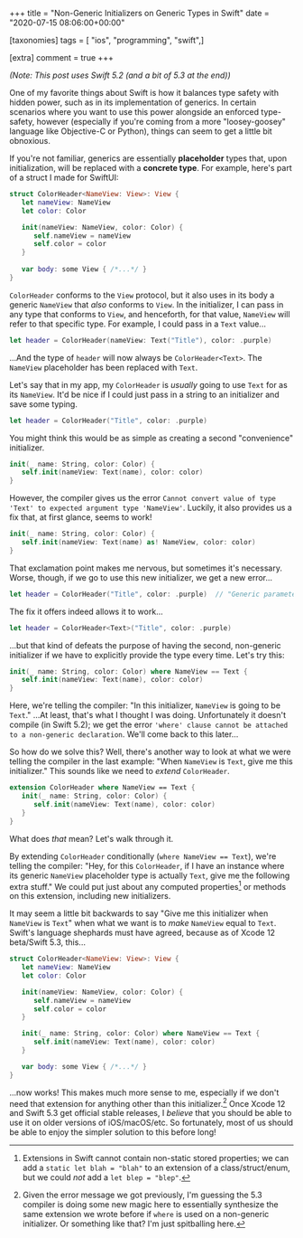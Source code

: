 +++
title = "Non-Generic Initializers on Generic Types in Swift"
date = "2020-07-15 08:06:00+00:00"

[taxonomies]
tags = [ "ios", "programming", "swift",]

[extra]
comment = true
+++

_(Note: This post uses Swift 5.2 (and a bit of 5.3 at the end))_

One of my favorite things about Swift is how it balances type safety with hidden power, such as in its implementation of generics. In certain scenarios where you want to use this power alongside an enforced type-safety, however (especially if you're coming from a more "loosey-goosey" language like Objective-C or Python), things can seem to get a little bit obnoxious. <!-- more --> 

If you're not familiar, generics are essentially **placeholder** types that, upon initialization, will be replaced with a **concrete type**. For example, here's part of a struct I made for SwiftUI:

```swift
struct ColorHeader<NameView: View>: View {
   let nameView: NameView
   let color: Color

   init(nameView: NameView, color: Color) {
      self.nameView = nameView
      self.color = color
   }
   
   var body: some View { /*...*/ }
}
```

`ColorHeader` conforms to the `View` protocol, but it also uses in its body a generic `NameView` that *also* conforms to `View`. In the initializer, I can pass in any type that conforms to `View`, and henceforth, for that value, `NameView` will refer to that specific type. For example, I could pass in a `Text` value...

```swift
let header = ColorHeader(nameView: Text("Title"), color: .purple)
```

...And the type of `header` will now always be `ColorHeader<Text>`. The `NameView` placeholder has been replaced with `Text`.

Let's say that in my app, my `ColorHeader` is _usually_ going to use `Text` for as its `NameView`. It'd be nice if I could just pass in a string to an initializer and save some typing.

```swift
let header = ColorHeader("Title", color: .purple)
```

You might think this would be as simple as creating a second "convenience" initializer.

```swift
init(_ name: String, color: Color) {
   self.init(nameView: Text(name), color: color)
}
```

However, the compiler gives us the error `Cannot convert value of type 'Text' to expected argument type 'NameView'`. Luckily, it also provides us a fix that, at first glance, seems to work!

```swift
init(_ name: String, color: Color) {
   self.init(nameView: Text(name) as! NameView, color: color)
}
```

That exclamation point makes me nervous, but sometimes it's necessary. Worse, though, if we go to use this new initializer, we get a new error...

```swift
let header = ColorHeader("Title", color: .purple)  // "Generic parameter 'NameView' could not be inferred"
```

The fix it offers indeed allows it to work...

```swift
let header = ColorHeader<Text>("Title", color: .purple)
```

...but that kind of defeats the purpose of having the second, non-generic initializer if we have to explicitly provide the type every time. Let's try this:

```swift
init(_ name: String, color: Color) where NameView == Text {
   self.init(nameView: Text(name), color: color)
}
```

Here, we're telling the compiler: "In this initializer, `NameView` is going to be `Text`." ...At least, that's what I thought I was doing. Unfortunately it doesn't compile (in Swift 5.2); we get the error `'where' clause cannot be attached to a non-generic declaration`. We'll come back to this later...

So how do we solve this? Well, there's another way to look at what we were telling the compiler in the last example: "When `NameView` is `Text`, give me this initializer." This sounds like we need to _extend_ `ColorHeader`.

```swift
extension ColorHeader where NameView == Text {
   init(_ name: String, color: Color) {
      self.init(nameView: Text(name), color: color)
   }
}
```

What does _that_ mean? Let's walk through it.

By extending `ColorHeader` conditionally (`where NameView == Text`), we're telling the compiler: "Hey, for this `ColorHeader`, if I have an instance where its generic `NameView` placeholder type is actually `Text`, give me the following extra stuff." We could put just about any computed properties[^1] or methods on this extension, including new initializers. 

It may seem a little bit backwards to say "Give me this initializer when `NameView` is `Text`" when what we want is to _make_ `NameView` equal to `Text`. Swift's language shephards must have agreed, because as of Xcode 12 beta/Swift 5.3, this...

```swift
struct ColorHeader<NameView: View>: View {
   let nameView: NameView
   let color: Color

   init(nameView: NameView, color: Color) {
      self.nameView = nameView
      self.color = color
   }

   init(_ name: String, color: Color) where NameView == Text {
      self.init(nameView: Text(name), color: color)
   }

   var body: some View { /*...*/ }
}
```

...now works! This makes much more sense to me, especially if we don't need that extension for anything other than this initializer.[^2] Once Xcode 12 and Swift 5.3 get official stable releases, I _believe_ that you should be able to use it on older versions of iOS/macOS/etc. So fortunately, most of us should be able to enjoy the simpler solution to this before long!

[^1]: Extensions in Swift cannot contain non-static stored properties; we can add a `static let blah = "blah"` to an extension of a class/struct/enum, but we could _not_ add a `let blep = "blep"`.
[^2]: Given the error message we got previously, I'm guessing the 5.3 compiler is doing some new magic here to essentially synthesize the same extension we wrote before if `where` is used on a non-generic initializer. Or something like that? I'm just spitballing here.
